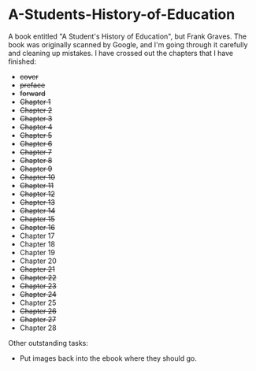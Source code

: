 A-Students-History-of-Education
===============================

A book entitled "A Student's History of Education", but Frank Graves. The book was originally scanned by Google, and I'm going through it carefully and cleaning up mistakes. I have crossed out the chapters that I have finished:

* ~~cover~~
* ~~preface~~
* ~~forward~~
* ~~Chapter 1~~
* ~~Chapter 2~~
* ~~Chapter 3~~
* ~~Chapter 4~~
* ~~Chapter 5~~
* ~~Chapter 6~~
* ~~Chapter 7~~
* ~~Chapter 8~~
* ~~Chapter 9~~
* ~~Chapter 10~~
* ~~Chapter 11~~
* ~~Chapter 12~~
* ~~Chapter 13~~
* ~~Chapter 14~~
* ~~Chapter 15~~
* ~~Chapter 16~~
* Chapter 17
* Chapter 18
* Chapter 19
* Chapter 20
* ~~Chapter 21~~
* ~~Chapter 22~~
* ~~Chapter 23~~
* ~~Chapter 24~~
* Chapter 25
* ~~Chapter 26~~
* ~~Chapter 27~~
* Chapter 28

Other outstanding tasks:

* Put images back into the ebook where they should go.
